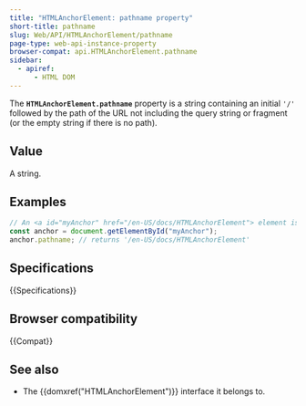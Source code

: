 ```yaml
---
title: "HTMLAnchorElement: pathname property"
short-title: pathname
slug: Web/API/HTMLAnchorElement/pathname
page-type: web-api-instance-property
browser-compat: api.HTMLAnchorElement.pathname
sidebar:
  - apiref:
      - HTML DOM
---
```


The **`HTMLAnchorElement.pathname`** property is a
string containing an initial `'/'` followed by the path of
the URL not including the query string or fragment (or the empty string if there is no
path).

## Value

A string.

## Examples

```js
// An <a id="myAnchor" href="/en-US/docs/HTMLAnchorElement"> element is in the document
const anchor = document.getElementById("myAnchor");
anchor.pathname; // returns '/en-US/docs/HTMLAnchorElement'
```

## Specifications

{{Specifications}}

## Browser compatibility

{{Compat}}

## See also

- The {{domxref("HTMLAnchorElement")}} interface it belongs to.
